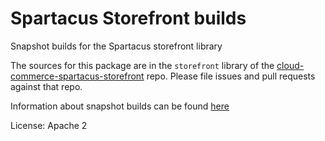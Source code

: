 # Spartacus Storefront builds

Snapshot builds for the Spartacus storefront library

The sources for this package are in the `storefront` library of the [cloud-commerce-spartacus-storefront](https://github.com/SAP/cloud-commerce-spartacus-storefront) repo. Please file issues and pull requests against that repo.

Information about snapshot builds can be found [here](https://github.com/SAP/cloud-commerce-spartacus-storefront/blob/develop/docs/snapshot_builds.md)

License: Apache 2
